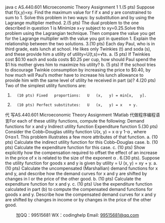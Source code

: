 java c
AS.440.601 Microeconomic Theory 
Assignment 1 
1.(5 pts)   Suppose that f(x,y)=xy. Find the   maximum   value   for   f   if   x   and y   are   constrained   to   sum   to   1. Solve this problem in two ways: by substitution and by using the Lagrange multiplier   method.
2.(5 pts) The dual problem to the one described in   question   1   is
Minimize                    x+y 
subject to                xy=0.25.Solve   this   problem   using   the   Lagrangian   technique.   Then   compare   the   value   you   get   for   the   Lagrange multiplier with the value you got in question   1. Explain the relationship between the two   solutions.
3.(10 pts) Each day Paul, who is in third grade,   eats lunch   at   school.   He   likes   only   Twinkies   (t)   and soda (s), and these provide him   a utility   of
utility=U(t,s)=√ts.
a.       (5 pts) If   Twinkies cost $0.10   each   and   soda   costs   $0.25 per   cup, how   should   Paul   spend the $1 his mother gives him to maximize   his utility?
b.       (5 pts) If   the school tries to discourage Twinkie consumption by   increasing   the price to $0.40, by how much will Paul’s mother have to increase his lunch allowance to provide   him   with   the   same   level   of   utility   he   received   in   part   (a)?
4.(20 pts) Two of   the simplest utility functions   are:
1.       (10 pts) Fixed   proportions:   U   (x,   y) = min[x,   y].
2.       (10 pts) Perfect substitutes:   U   (x,   y) = x   + y.
代 写AS.440.601 Microeconomic Theory Assignment 1Matlab
代做程序编程语言For   each   of   these   utility   functions, compute   the   following:
Demand functions for x and y 
Indirect utility function
Expenditure function
5.(30 pts) Consider   the   Cobb–Douglas   utility   function   U(x,   y) = x α y   1-α   , where   0≤α≤1. This problem   illustrates   a   few   more   attributes   of   that   function.
a.       (10 pts) Calculate the indirect utility function   for this   Cobb–Douglas   case.
b.       (10 pts) Calculate the expenditure function   for this   case.
c.       (10 pts)   Show explicitly how the compensation required to   offset the   effect   of   an   increase   in   the   price   of x is   related   to   the   size   of   the   exponent   α   .
6.(30 pts).   Suppose the utility function for goods x and y is   given by
utility   =   U   (x,   y)   =   xy   + y.
a.       (10 pts) Calculate the uncompensated (Marshallian) demand   functions   for   x   and y,   and
describe how the demand curves for x and y are   shifted by   changes   in   I   or the price   of   the   other good.
b.       (10 pts) Calculate the expenditure function   for x   and y.
c.       (10 pts) Use the expenditure function calculated   in part   (b)   to   compute   the   compensated   demand functions for goods x and y. Describe how the compensated   demand   curves for x and y are shifted by changes in income   or   by   changes   in   the price   of   the   other   good.





         
加QQ：99515681  WX：codinghelp  Email: 99515681@qq.com

